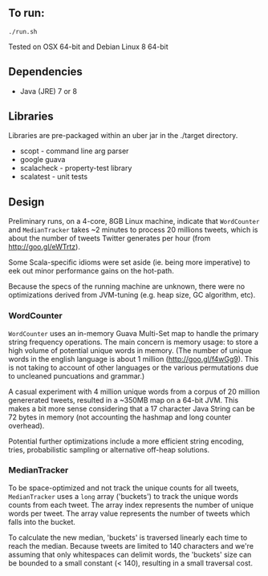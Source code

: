 ## To run:
`./run.sh`

Tested on OSX 64-bit and Debian Linux 8 64-bit

## Dependencies
* Java (JRE) 7 or 8

## Libraries
Libraries are pre-packaged within an uber jar in the ./target directory.

* scopt - command line arg parser
* google guava
* scalacheck - property-test library
* scalatest - unit tests

## Design
Preliminary runs, on a 4-core, 8GB Linux machine, indicate that `WordCounter` and `MedianTracker` takes 
~2 minutes to process 20 millions tweets, which is about the number of tweets Twitter generates per 
hour (from http://goo.gl/eWTrtz).

Some Scala-specific idioms were set aside (ie. being more imperative) to eek out minor
performance gains on the hot-path.

Because the specs of the running machine are unknown, there were no optimizations derived from 
JVM-tuning (e.g. heap size, GC algorithm, etc).

### WordCounter
`WordCounter` uses an in-memory Guava Multi-Set map to handle the primary string frequency operations.
The main concern is memory usage: to store a high volume of potential unique words in
memory. (The number of unique words in the english language is about 1 million (http://goo.gl/f4wGg9).
This is not taking to account of other languages or the various permutations due to uncleaned
puncuations and grammar.)
 
A casual experiment with 4 million unique words from a corpus of 20 million genererated tweets,
resulted in a ~350MB map on a 64-bit JVM. This makes a bit more sense considering that a 17 character 
Java String can be 72 bytes in memory (not accounting the hashmap and long counter overhead).

Potential further optimizations include a more efficient string encoding, tries, probabilistic
sampling or alternative off-heap solutions.

### MedianTracker
To be space-optimized and not track the unique counts for all tweets, `MedianTracker` uses a `long`
array ('buckets') to track the unique words counts from each tweet. The array index represents
the number of unique words per tweet. The array value represents the number of tweets which falls
into the bucket.

To calculate the new median, 'buckets' is traversed linearly each time to reach the median.
Because tweets are limited to 140 characters and we're assuming that only whitespaces can delimit
words, the 'buckets' size can be bounded to a small constant (< 140), resulting in a small traversal 
cost.

